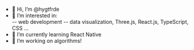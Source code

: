- 👋 Hi, I’m @hygtfrde
- 👀 I’m interested in: <br>
-- web development
-- data visualization, Three.js, React.js, TypeScript, CSS ... 
- 🌱 I’m currently learning React Native
- 💞️ I’m working on algorithms! 


